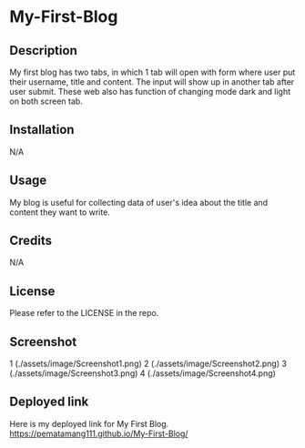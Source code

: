 # My-First-Blog

## Description
My first blog has two tabs, in which 1 tab will open with form where user put their username, title and content. The input will show up in another tab after user submit. These web also has function of changing mode
dark and light on both screen tab.

## Installation

N/A

## Usage
My blog is useful for collecting data of user's idea about the title and content they want to write.


## Credits

N/A

## License

Please refer to the LICENSE in the repo.

## Screenshot
1 (./assets/image/Screenshot1.png)
2 (./assets/image/Screenshot2.png)
3 (./assets/image/Screenshot3.png)
4 (./assets/image/Screenshot4.png)

## Deployed link
Here is my deployed link for My First Blog.
https://pematamang111.github.io/My-First-Blog/
